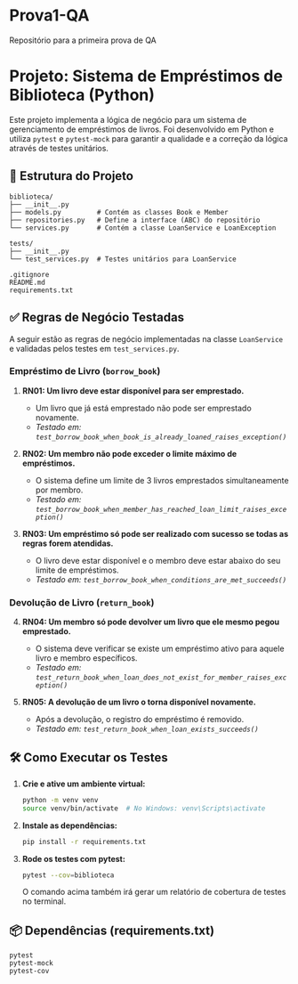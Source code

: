 # Prova1-QA
Repositório para a primeira prova de QA

# Projeto: Sistema de Empréstimos de Biblioteca (Python)

Este projeto implementa a lógica de negócio para um sistema de gerenciamento de empréstimos de livros. Foi desenvolvido em Python e utiliza `pytest` e `pytest-mock` para garantir a qualidade e a correção da lógica através de testes unitários.

## 🚀 Estrutura do Projeto

```
biblioteca/
├── __init__.py
├── models.py         # Contém as classes Book e Member
├── repositories.py   # Define a interface (ABC) do repositório
└── services.py       # Contém a classe LoanService e LoanException

tests/
├── __init__.py
└── test_services.py  # Testes unitários para LoanService

.gitignore
README.md
requirements.txt
```

## ✅ Regras de Negócio Testadas

A seguir estão as regras de negócio implementadas na classe `LoanService` e validadas pelos testes em `test_services.py`.

### Empréstimo de Livro (`borrow_book`)

1.  **RN01: Um livro deve estar disponível para ser emprestado.**
    * Um livro que já está emprestado não pode ser emprestado novamente.
    * _Testado em: `test_borrow_book_when_book_is_already_loaned_raises_exception()`_

2.  **RN02: Um membro não pode exceder o limite máximo de empréstimos.**
    * O sistema define um limite de 3 livros emprestados simultaneamente por membro.
    * _Testado em: `test_borrow_book_when_member_has_reached_loan_limit_raises_exception()`_

3.  **RN03: Um empréstimo só pode ser realizado com sucesso se todas as regras forem atendidas.**
    * O livro deve estar disponível e o membro deve estar abaixo do seu limite de empréstimos.
    * _Testado em: `test_borrow_book_when_conditions_are_met_succeeds()`_

### Devolução de Livro (`return_book`)

4.  **RN04: Um membro só pode devolver um livro que ele mesmo pegou emprestado.**
    * O sistema deve verificar se existe um empréstimo ativo para aquele livro e membro específicos.
    * _Testado em: `test_return_book_when_loan_does_not_exist_for_member_raises_exception()`_

5.  **RN05: A devolução de um livro o torna disponível novamente.**
    * Após a devolução, o registro do empréstimo é removido.
    * _Testado em: `test_return_book_when_loan_exists_succeeds()`_

## 🛠️ Como Executar os Testes

1.  **Crie e ative um ambiente virtual:**
    ```bash
    python -m venv venv
    source venv/bin/activate  # No Windows: venv\Scripts\activate
    ```

2.  **Instale as dependências:**
    ```bash
    pip install -r requirements.txt
    ```

3.  **Rode os testes com pytest:**
    ```bash
    pytest --cov=biblioteca
    ```
    O comando acima também irá gerar um relatório de cobertura de testes no terminal.

## 📦 Dependências (requirements.txt)

```
pytest
pytest-mock
pytest-cov
```